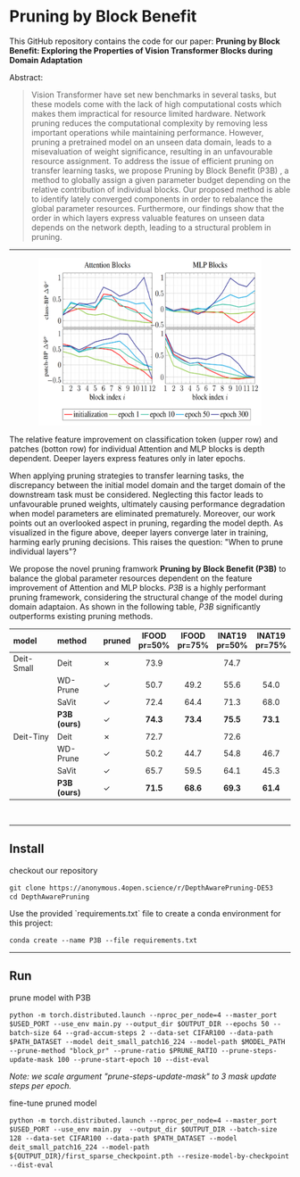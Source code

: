# Pruning by Block Benefit


This GitHub repository contains the code for our paper: **Pruning by Block Benefit: Exploring the Properties of Vision Transformer Blocks during Domain Adaptation**

 Abstract:
>Vision Transformer have set new benchmarks in several tasks, but these models come with the lack of high computational costs which makes them impractical for resource limited hardware. Network pruning reduces the computational complexity by removing less important operations while maintaining performance. However, pruning a pretrained model on an unseen data domain, leads to a misevaluation of weight significance, resulting in an unfavourable resource assignment. To address the issue of efficient pruning on transfer learning tasks, we propose Pruning by Block Benefit (P3B) , a method to globally assign a given parameter budget depending on the relative contribution of individual blocks. Our proposed method is able to identify lately converged components in order to rebalance the global parameter resources. Furthermore, our findings show that the order in which layers express valuable features on unseen data depends on the network depth, leading to a structural problem in pruning.
---


<p align="center">
<img src="fig/BlockPerformance_overTrainingEpochs.png"  width="400" height="300">
</p>
The relative feature improvement on classification token (upper row) and patches (botton row) for individual Attention and MLP blocks is depth dependent.
Deeper layers express features only in later epochs.

When applying pruning strategies to transfer learning tasks, the discrepancy between the initial model domain and the target domain of the downstream task must be considered.
Neglecting this factor leads to unfavourable pruned weights, ultimately causing performance degradation when model parameters are eliminated prematurely.
Moreover, our work points out an overlooked aspect in pruning, regarding the model depth.
As visualized in the figure above, deeper layers converge later in training, harming early pruning decisions.
This raises the question: "When to prune individual layers"?

We propose the novel pruning framwork **Pruning by Block Benefit (P3B)** to balance the global parameter resources dependent on the feature improvement of Attention and MLP blocks.
*P3B* is a highly performant pruning framework, considering the structural change of the model during domain adaptaion.
As shown in the following table, *P3B* significantly outperforms existing pruning methods.




 | model      | method         | pruned  | IFOOD <br> pr=50%   | IFOOD <br> pr=75%   | INAT19 <br> pr=50%  | INAT19 <br> pr=75%  |
 |:-----------|:---------------|:--------|:-------------------:|:-------------------:|:-------------------:|:-------------------:|
 | Deit-Small | Deit           | &cross; | 73.9                                     || 74.7                                     ||
 |            | WD-Prune       | &check; | 50.7                | 49.2                | 55.6                | 54.0                |
 |            | SaVit          | &check; | 72.4                | 64.4                | 71.3                | 68.0                |
 |            | **P3B (ours)** | &check; | **74.3**            | **73.4**            | **75.5**            | **73.1**            |
 | Deit-Tiny  | Deit           | &cross; | 72.7                                     || 72.6                                     ||
 |            | WD-Prune       | &check; | 50.2                | 44.7                | 54.8                | 46.7                |
 |            | SaVit          | &check; | 65.7                | 59.5                | 64.1                | 45.3                |
 |            | **P3B (ours)** | &check; | **71.5**            | **68.6**            | **69.3**            | **61.4**            |

<br>

---

## Install
<checkout repository>
checkout our repository

```
git clone https://anonymous.4open.science/r/DepthAwarePruning-DE53
cd DepthAwarePruning
```

<install environment>
Use the provided `requirements.txt` file to create a conda environment for this project: 

```
conda create --name P3B --file requirements.txt
```


---

## Run

prune model with P3B
```
python -m torch.distributed.launch --nproc_per_node=4 --master_port $USED_PORT --use_env main.py --output_dir $OUTPUT_DIR --epochs 50 --batch-size 64 --grad-accum-steps 2 --data-set CIFAR100 --data-path $PATH_DATASET --model deit_small_patch16_224 --model-path $MODEL_PATH --prune-method "block_pr" --prune-ratio $PRUNE_RATIO --prune-steps-update-mask 100 --prune-start-epoch 10 --dist-eval
```
*Note: we scale argument "prune-steps-update-mask" to 3 mask update steps per epoch.*

fine-tune pruned model
```
python -m torch.distributed.launch --nproc_per_node=4 --master_port $USED_PORT --use_env main.py  --output_dir $OUTPUT_DIR --batch-size 128 --data-set CIFAR100 --data-path $PATH_DATASET --model deit_small_patch16_224 --model-path ${OUTPUT_DIR}/first_sparse_checkpoint.pth --resize-model-by-checkpoint --dist-eval
```








